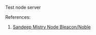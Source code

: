 Test node server

References:

1. [Sandeep Mistry Node Bleacon/Noble](https://github.com/sandeepmistry/node-bleacon)
